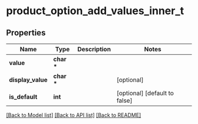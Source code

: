 # product_option_add_values_inner_t

## Properties
Name | Type | Description | Notes
------------ | ------------- | ------------- | -------------
**value** | **char \*** |  | 
**display_value** | **char \*** |  | [optional] 
**is_default** | **int** |  | [optional] [default to false]

[[Back to Model list]](../README.md#documentation-for-models) [[Back to API list]](../README.md#documentation-for-api-endpoints) [[Back to README]](../README.md)


